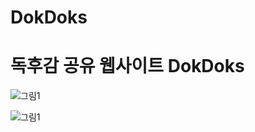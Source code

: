 # DokDoks
# 독후감 공유 웹사이트 DokDoks 

![그림1](https://github.com/Cho-ga-nom/dokdoks/assets/43463560/243d0cfc-eacf-4d3e-9686-86d889c3270d)

![그림1](https://github.com/Cho-ga-nom/dokdoks/assets/43463560/573a99f1-9989-44fc-9c47-ccb10d457fc4)
